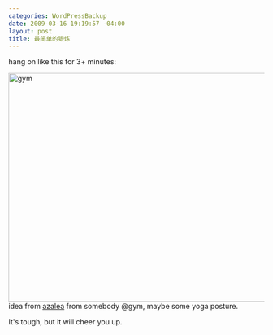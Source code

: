 ```yaml
--- 
categories: WordPressBackup
date: 2009-03-16 19:19:57 -04:00
layout: post
title: 最简单的锻炼
---
```

hang on like this for 3+ minutes:
<!--more-->
<img src="http://ztnote.files.wordpress.com/2009/03/gym.jpg" alt="gym" title="gym" width="600" height="450" class="aligncenter size-full wp-image-1977" />
idea from <a href="http://twitter.com/azaleasays" target="_blank">azalea</a> from somebody @gym, maybe some yoga posture.

It's tough, but it will cheer you up.
